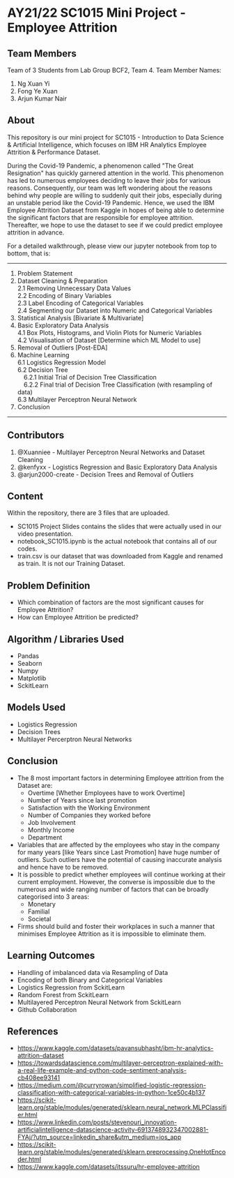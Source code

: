 # AY21/22 SC1015 Mini Project - Employee Attrition

## Team Members
Team of 3 Students from Lab Group BCF2, Team 4.
Team Member Names:
1. Ng Xuan Yi
2. Fong Ye Xuan
3. Arjun Kumar Nair

## About
This repository is our mini project for SC1015 - Introduction to Data Science & Artificial Intelligence, which focuses on IBM HR Analytics Employee Attrition & Performance Dataset.

During the Covid-19 Pandemic, a phenomenon called "The Great Resignation" has quickly garnered attention in the world. This phenomenon has led to numerous employees deciding to leave their jobs for various reasons. Consequently, our team was left wondering about the reasons behind why people are willing to suddenly quit their jobs, especially during an unstable period like the Covid-19 Pandemic. Hence, we used the IBM Employee Attrition Dataset from Kaggle in hopes of being able to determine the significant factors that are responsible for employee attrition. Thereafter, we hope to use the dataset to see if we could predict employee attrition in advance.

For a detailed walkthrough, please view our jupyter notebook from top to bottom, that is:

---
1. Problem Statement  
2. Dataset Cleaning & Preparation  
  2.1 Removing Unnecessary Data Values  
  2.2 Encoding of Binary Variables  
  2.3 Label Encoding of Categorical Variables  
  2.4 Segmenting our Dataset into Numeric and Categorical Variables  
3. Statistical Analysis [Bivariate & Multivariate]  
4. Basic Exploratory Data Analysis  
  4.1 Box Plots, Histograms, and Violin Plots for Numeric Variables  
  4.2 Visualisation of Dataset [Determine which ML Model to use]  
5. Removal of Outliers [Post-EDA]  
6. Machine Learning  
  6.1 Logistics Regression Model  
  6.2 Decision Tree    
      &emsp;6.2.1 Initial Trial of Decision Tree Classification    
      &emsp;6.2.2 Final trial of Decision Tree Classification (with resampling of data)    
  6.3 Multilayer Perceptron Neural Network  
7. Conclusion  
---

## Contributors
1. @Xuanniee - Multilayer Perceptron Neural Networks and Dataset Cleaning
2. @kenfyxx - Logistics Regression and Basic Exploratory Data Analysis
3. @arjun2000-create - Decision Trees and Removal of Outliers

## Content
Within the repository, there are 3 files that are uploaded.
* SC1015 Project Slides contains the slides that were actually used in our video presentation.
* notebook_SC1015.ipynb is the actual notebook that contains all of our codes.
* train.csv is our dataset that was downloaded from Kaggle and renamed as train. It is not our Training Dataset.

## Problem Definition
* Which combination of factors are the most significant causes for Employee Attrition?
* How can Employee Attrition be predicted?

## Algorithm / Libraries Used
* Pandas
* Seaborn
* Numpy
* Matplotlib
* SckitLearn

## Models Used
* Logistics Regression
* Decision Trees
* Multilayer Percerptron Neural Networks

## Conclusion
* The 8 most important factors in determining Employee attrition from the Dataset are:
  * Overtime [Whether Employees have to work Overtime]  
  * Number of Years since last promotion  
  * Satisfaction with the Working Environment  
  * Number of Companies they worked before  
  * Job Involvement  
  * Monthly Income  
  * Department  
* Variables that are affected by the employees who stay in the company for many years [like Years since Last Promotion] have huge number of outliers. Such outliers have the potential of causing inaccurate analysis and hence have to be removed.
* It is possible to predict whether employees will continue working at their current employment. However, the converse is impossible due to the numerous and wide ranging number of factors that can be broadly categorised into 3 areas:
  * Monetary
  * Familial
  * Societal
* Firms should build and foster their workplaces in such a manner that minimises Employee Attrition as it is impossible to eliminate them.

## Learning Outcomes
* Handling of imbalanced data via Resampling of Data
* Encoding of both Binary and Categorical Variables
* Logistics Regression from SckitLearn
* Random Forest from SckitLearn
* Multilayered Perceptron Neural Network from SckitLearn
* Github Collaboration

## References
* https://www.kaggle.com/datasets/pavansubhasht/ibm-hr-analytics-attrition-dataset
* https://towardsdatascience.com/multilayer-perceptron-explained-with-a-real-life-example-and-python-code-sentiment-analysis-cb408ee93141
* https://medium.com/@curryrowan/simplified-logistic-regression-classification-with-categorical-variables-in-python-1ce50c4b137
* https://scikit-learn.org/stable/modules/generated/sklearn.neural_network.MLPClassifier.html
* https://www.linkedin.com/posts/stevenouri_innovation-artificialintelligence-datascience-activity-6913748932347002881-FYAj/?utm_source=linkedin_share&utm_medium=ios_app
* https://scikit-learn.org/stable/modules/generated/sklearn.preprocessing.OneHotEncoder.html
* https://www.kaggle.com/datasets/itssuru/hr-employee-attrition

